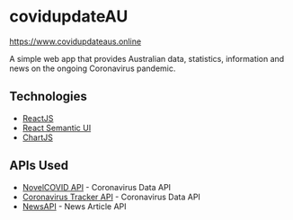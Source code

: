 # covidupdateAU

https://www.covidupdateaus.online

A simple web app that provides Australian data, statistics, information and news on the ongoing Coronavirus pandemic.

## Technologies

- [ReactJS](https://reactjs.org/)
- [React Semantic UI](https://react.semantic-ui.com/)
- [ChartJS](https://www.chartjs.org/)

## APIs Used

- [NovelCOVID API](https://github.com/NovelCOVID/API) - Coronavirus Data API
- [Coronavirus Tracker API](https://thevirustracker.com/api) - Coronavirus Data API
- [NewsAPI](https://newsapi.org/) - News Article API
